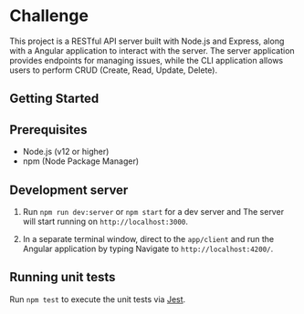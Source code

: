 # Challenge

This project is a RESTful API server built with Node.js and Express, along with a Angular application to interact with the server. The server application provides endpoints for managing issues, while the CLI application allows users to perform CRUD (Create, Read, Update, Delete).

## Getting Started

## Prerequisites
- Node.js (v12 or higher)
- npm (Node Package Manager)

## Development server

1. Run `npm run dev:server` or `npm start` for a dev server and The server will start running on `http://localhost:3000`.

2. In a separate terminal window, direct to the `app/client` and run the Angular application by typing Navigate to `http://localhost:4200/`.


## Running unit tests

Run `npm test` to execute the unit tests via [Jest](https://jestjs.io/).
